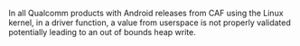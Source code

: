 In all Qualcomm products with Android releases from CAF using the Linux kernel, in a driver function, a value from userspace is not properly validated potentially leading to an out of bounds heap write.